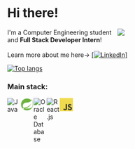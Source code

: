 <h1>Hi there!</h1>

<img align="right" width="50%" src="http://cdn.lowgif.com/full/0cdbe2e378c7871e-.gif"/>

I'm a Computer Engineering student and **Full Stack Developer Intern**!
<br/>
<br/>
Learn more about me here-> [[![LinkedIn](https://i.stack.imgur.com/gVE0j.png)]](https://www.linkedin.com/in/agamaral)
&nbsp;

[![Top langs](https://github-readme-stats.vercel.app/api/top-langs/?username=agamaral&layout=default&theme=light)](https://github.com/agamaral/github-readme-stats)

### Main stack:

<p>
  <img align="left" alt="Java" width="30px" src="https://static.cloud-boxloja.com/lojas/wyfyg/produtos/6ddcc295-ee36-4a7f-be1a-ebeb192bacd5.jpg" />
  <img align="left" alt="Spring Boot" width="30px" src="https://raw.githubusercontent.com/github/explore/80688e429a7d4ef2fca1e82350fe8e3517d3494d/topics/spring-boot/spring-boot.png" />
  <img align="left" alt="Oracle Database" width="30px" src="https://images-na.ssl-images-amazon.com/images/I/41QodfboFdL.png" />
  <img align="left" alt="React.js" width="30px" src="https://thidu.dev/images/React.svg" />
  <img align="left" alt="JavaScript" width="30px" src="https://raw.githubusercontent.com/github/explore/80688e429a7d4ef2fca1e82350fe8e3517d3494d/topics/javascript/javascript.png" />
  
</p>
